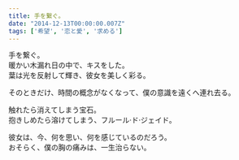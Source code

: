 ```yaml
---
title: 手を繋ぐ。
date: "2014-12-13T00:00:00.007Z"
tags: ['希望', '恋と愛', '求める']
---
```


手を繋ぐ。  
暖かい木漏れ日の中で、キスをした。  
葉は光を反射して輝き、彼女を美しく彩る。

そのときだけ、時間の概念がなくなって、僕の意識を遠くへ連れ去る。

触れたら消えてしまう宝石。  
抱きしめたら溶けてしまう、フルール·ド·ジェイド。

彼女は、今、何を思い、何を感じているのだろう。  
おそらく、僕の胸の痛みは、一生治らない。

